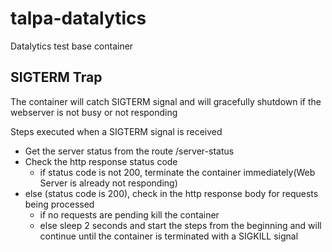 # talpa-datalytics
Datalytics test base container

## SIGTERM Trap
The container will catch SIGTERM signal and will gracefully shutdown if the webserver is not busy or not responding

Steps executed when a SIGTERM signal is received

- Get the server status from the route /server-status
- Check the http response status code
    - if status code is not 200, terminate the container immediately(Web Server is already not responding)
- else (status code is 200), check in the http response body for requests being processed
    - if no requests are pending kill the container 
    - else sleep 2 seconds and start the steps from the beginning and will continue until the container is terminated with a SIGKILL signal
 
